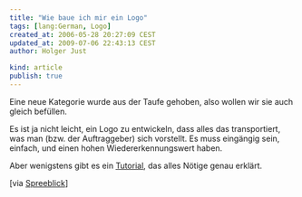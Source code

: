 ```yaml
---
title: "Wie baue ich mir ein Logo"
tags: [lang:German, Logo]
created_at: 2006-05-28 20:27:09 CEST
updated_at: 2009-07-06 22:43:13 CEST
author: Holger Just

kind: article
publish: true
---
```


Eine neue Kategorie wurde aus der Taufe gehoben, also wollen wir sie auch gleich befüllen.

Es ist ja nicht leicht, ein Logo zu entwickeln, dass alles das transportiert, was man (bzw. der Auftraggeber) sich vorstellt. Es muss eingängig sein, einfach, und einen hohen Wiedererkennungswert haben.

Aber wenigstens gibt es ein [Tutorial](http://www.garysimon.net/logotutorial/), das alles Nötige genau erklärt.

[via [Spreeblick](http://www.spreeblick.com/2006/05/26/ein-gutes-logo/)]